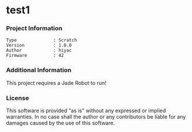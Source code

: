 test1
================



### Project Information
```
Type              : Scratch
Version           : 1.0.0
Author            : hiyac
Firmware          : 42
```

### Additional Information
This project requires a Jade Robot to run!

### License
This software is provided "as is" without any expressed or implied warranties.  In no case shall the author or any contributors be liable for any damages caused by the use of this software.

